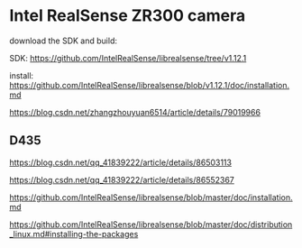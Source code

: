 # Intel RealSense ZR300 camera

download the SDK and build:

SDK: https://github.com/IntelRealSense/librealsense/tree/v1.12.1

install: https://github.com/IntelRealSense/librealsense/blob/v1.12.1/doc/installation.md

https://blog.csdn.net/zhangzhouyuan6514/article/details/79019966

## D435

https://blog.csdn.net/qq_41839222/article/details/86503113

https://blog.csdn.net/qq_41839222/article/details/86552367

https://github.com/IntelRealSense/librealsense/blob/master/doc/installation.md

https://github.com/IntelRealSense/librealsense/blob/master/doc/distribution_linux.md#installing-the-packages